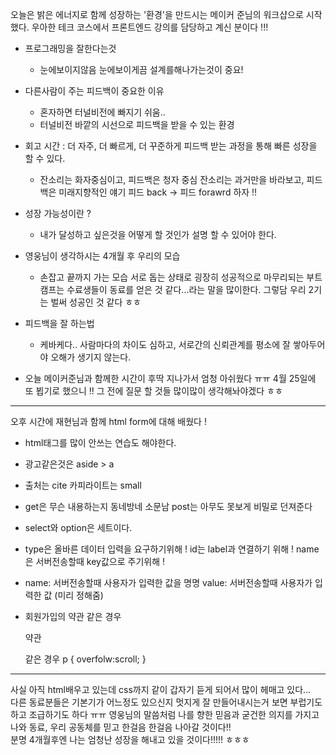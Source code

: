 오늘은 밝은 에너지로 함께 성장하는 '환경'을 만드시는 메이커 준님의 워크샵으로 시작했다.
우아한 테크 코스에서 프론트엔드 강의를 담당하고 계신 분이다 !!!

- 프로그래밍을 잘한다는것
  - 눈에보이지않음
눈에보이게끔 설계를해나가는것이 중요!

- 다른사람이 주는 피드백이 중요한 이유
  - 혼자하면 터널비전에 빠지기 쉬움..
  - 터널비전 바깥의 시선으로 피드백을 받을 수 있는 환경

- 회고 시간 : 더 자주, 더 빠르게, 더 꾸준하게 피드백 받는 과정을 통해 빠른 성장을 할 수 있다.
  - 잔소리는 화자중심이고, 피드백은 청자 중심
잔소리는 과거만을 바라보고, 피드백은 미래지향적인 얘기
피드 back -> 피드 forawrd 하자 !!

- 성장 가능성이란 ? 
  - 내가 달성하고 싶은것을 어떻게 할 것인가 설명 할 수 있어야 한다.

- 영웅님이 생각하시는 4개월 후 우리의 모습
  - 손잡고 끝까지 가는 모습
서로 돕는 상태로 
굉장히 성공적으로 마무리되는 부트캠프는 수료생들이 동료를 얻은 것 같다...라는 말을 많이한다.
그렇담 우리 2기는 벌써 성공인 것 같다 ㅎㅎ

- 피드백을 잘 하는법
  - 케바케다.. 사람마다의 차이도 심하고, 서로간의 신뢰관계를 평소에 잘 쌓아두어야 오해가 생기지 않는다. 
  
- 오늘 메이커준님과 함께한 시간이 후딱 지나가서 엄청 아쉬웠다 ㅠㅠ 4월 25일에 또 뵙기로 했으니 !! 그 전에 질문 할 것들 많이많이 생각해놔야겠다 ㅎㅎ 

<hr>
오후 시간에 재현님과 함께 html form에 대해 배웠다 !

- html태그를 많이 안쓰는 연습도 해야한다.
- 광고같은것은 aside > a
- 출처는 cite 카피라이트는 small
- get은 무슨 내용하는지 동네방네 소문남
 post는 아무도 못보게 비밀로 던져준다

- select와 option은 세트이다.

- type은 올바른 데이터 입력을 요구하기위해 ! 
	id는 label과 연결하기 위해 !
    name은 서버전송할때 key값으로 주기위해 !

- name: 서버전송할때 사용자가 입력한 값을 명명
value: 서버전송할때 사용자가 입력한 값 (미리 정해줌)

- 회원가입의 약관 같은 경우 
	
	<p>약관</p>같은 경우
	p {
	overfolw:scroll;
	}
	
<hr>
사실 아직 html배우고 있는데 css까지 같이 갑자기 듣게 되어서 많이 헤매고 있다...<br>
다른 동료분들은 기본기가 어느정도 있으신지 멋지게 잘 만들어내시는거 보면 부럽기도하고 조급하기도 하다 ㅠㅠ 영웅님의 말씀처럼 나를 향한 믿음과 굳건한 의지를 가지고 나와 동료, 우리 공동체를 믿고 한걸음 한걸음 나아갈 것이다!!<br>
분명 4개월후엔 나는 엄청난 성장을 해내고 있을 것이다!!!!! ㅎㅎㅎ